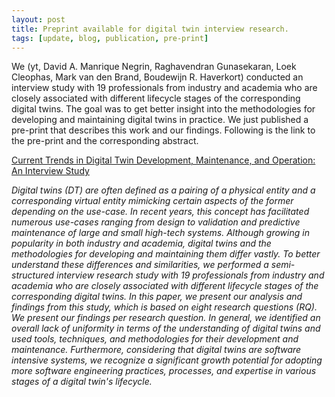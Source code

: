 ```yaml
---
layout: post
title: Preprint available for digital twin interview research.
tags: [update, blog, publication, pre-print]
---
```


We (yt, David A. Manrique Negrin, Raghavendran Gunasekaran, Loek Cleophas, Mark van den Brand, Boudewijn R. Haverkort) conducted an interview study with 19 professionals from industry and academia who are closely associated with different lifecycle stages of the corresponding digital twins. The goal was to get better insight into the methodologies for developing and maintaining digital twins in practice. We just published a pre-print that describes this work and our findings. Following is the link to the pre-print and the corresponding abstract.

[Current Trends in Digital Twin Development, Maintenance, and Operation: An Interview Study](https://arxiv.org/abs/2306.10085)

_Digital twins (DT) are often defined as a pairing of a physical entity and a corresponding virtual entity mimicking certain aspects of the former depending on the use-case. In recent years, this concept has facilitated numerous use-cases ranging from design to validation and predictive maintenance of large and small high-tech systems. Although growing in popularity in both industry and academia, digital twins and the methodologies for developing and maintaining them differ vastly. To better understand these differences and similarities, we performed a semi-structured interview research study with 19 professionals from industry and academia who are closely associated with different lifecycle stages of the corresponding digital twins. In this paper, we present our analysis and findings from this study, which is based on eight research questions (RQ). We present our findings per research question. In general, we identified an overall lack of uniformity in terms of the understanding of digital twins and used tools, techniques, and methodologies for their development and maintenance. Furthermore, considering that digital twins are software intensive systems, we recognize a significant growth potential for adopting more software engineering practices, processes, and expertise in various stages of a digital twin's lifecycle._
